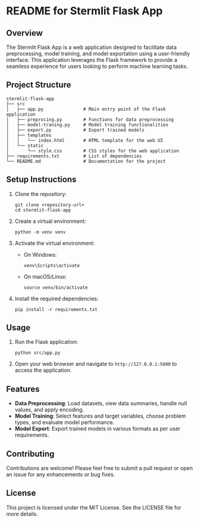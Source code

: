 # README for Stermlit Flask App

## Overview
The Stermlit Flask App is a web application designed to facilitate data preprocessing, model training, and model exportation using a user-friendly interface. This application leverages the Flask framework to provide a seamless experience for users looking to perform machine learning tasks.

## Project Structure
```
stermlit-flask-app
├── src
│   ├── app.py               # Main entry point of the Flask application
│   ├── preprocing.py        # Functions for data preprocessing
│   ├── model-traning.py     # Model training functionalities
│   ├── export.py            # Export trained models
│   ├── templates
│   │   └── index.html       # HTML template for the web UI
│   └── static
│       └── style.css        # CSS styles for the web application
├── requirements.txt         # List of dependencies
└── README.md                # Documentation for the project
```

## Setup Instructions
1. Clone the repository:
   ```
   git clone <repository-url>
   cd stermlit-flask-app
   ```

2. Create a virtual environment:
   ```
   python -m venv venv
   ```

3. Activate the virtual environment:
   - On Windows:
     ```
     venv\Scripts\activate
     ```
   - On macOS/Linux:
     ```
     source venv/bin/activate
     ```

4. Install the required dependencies:
   ```
   pip install -r requirements.txt
   ```

## Usage
1. Run the Flask application:
   ```
   python src/app.py
   ```

2. Open your web browser and navigate to `http://127.0.0.1:5000` to access the application.

## Features
- **Data Preprocessing**: Load datasets, view data summaries, handle null values, and apply encoding.
- **Model Training**: Select features and target variables, choose problem types, and evaluate model performance.
- **Model Export**: Export trained models in various formats as per user requirements.

## Contributing
Contributions are welcome! Please feel free to submit a pull request or open an issue for any enhancements or bug fixes.

## License
This project is licensed under the MIT License. See the LICENSE file for more details.